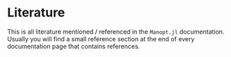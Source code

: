 # Literature

This is all literature mentioned / referenced in the `Manopt.jl` documentation.
Usually you will find a small reference section at the end of every documentation page that contains references.

```@bibliography
```